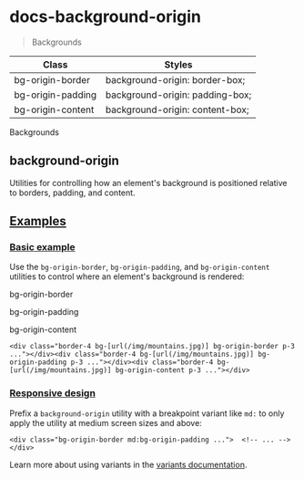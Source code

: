 # docs-background-origin

> Backgrounds

| Class             | Styles                          |
| ----------------- | ------------------------------- |
| bg-origin-border  | background-origin: border-box;  |
| bg-origin-padding | background-origin: padding-box; |
| bg-origin-content | background-origin: content-box; |

Backgrounds

## background-origin

Utilities for controlling how an element's background is positioned relative to borders, padding, and content.

## [Examples](#examples)

### [Basic example](#basic-example)

Use the `bg-origin-border`, `bg-origin-padding`, and `bg-origin-content` utilities to control where an element's background is rendered:

bg-origin-border

bg-origin-padding

bg-origin-content

    <div class="border-4 bg-[url(/img/mountains.jpg)] bg-origin-border p-3 ..."></div><div class="border-4 bg-[url(/img/mountains.jpg)] bg-origin-padding p-3 ..."></div><div class="border-4 bg-[url(/img/mountains.jpg)] bg-origin-content p-3 ..."></div>

### [Responsive design](#responsive-design)

Prefix a `background-origin` utility with a breakpoint variant like `md:` to only apply the utility at medium screen sizes and above:

    <div class="bg-origin-border md:bg-origin-padding ...">  <!-- ... --></div>

Learn more about using variants in the [variants documentation](/docs/hover-focus-and-other-states).
